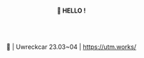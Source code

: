 

<div align="center">
  
<!-- ![header](https://capsule-render.vercel.app/api?text=%20%20&fontSize=50&type=waving&color=gradient&height=65&section=header&animation=twinkling) -->
  
  
#### 🌵 HELLO !




<div align=left>  
  

  
  
  

<!-- ![footer](https://capsule-render.vercel.app/api?text=%20%&fontSize=67&type=waving&color=gradient&height=65&section=footer&animation=twinkling)
![header](https://capsule-render.vercel.app/api?text=%20%20&fontSize=50&type=waving&color=gradient&height=65&section=header&animation=twinkling)
    
    
  
<!--   </div> -->


  
<!-- ![footer](https://capsule-render.vercel.app/api?text=%20%&fontSize=67&type=waving&color=gradient&height=65&section=footer&animation=twinkling)
![header](https://capsule-render.vercel.app/api?text=%20%20&fontSize=50&type=waving&color=gradient&height=65&section=header&animation=twinkling) -->
   
    
 
 
    
<div align="center">
<!--   <img src="https://cdn.jsdelivr.net/gh/devicons/devicon/icons/html5/html5-original.svg" height="40" alt="html5 logo"  />
  <img width="12" />
  <img src="https://cdn.jsdelivr.net/gh/devicons/devicon/icons/css3/css3-original.svg" height="40" alt="css3 logo"  />
  <img width="12" />
  <img src="https://cdn.jsdelivr.net/gh/devicons/devicon/icons/javascript/javascript-original.svg" height="40" alt="javascript logo"  />
  <img width="12" />
  <img src="https://cdn.jsdelivr.net/gh/devicons/devicon/icons/typescript/typescript-original.svg" height="40" alt="typescript logo"  />
  <img width="12" />
  <img src="https://cdn.jsdelivr.net/gh/devicons/devicon/icons/react/react-original-wordmark.svg" height="40" alt="react logo"  />
  <img width="12" />
  <img src="https://skillicons.dev/icons?i=nextjs" height="40" alt="nextjs logo"  /> -->
<!--   <img width="12" /> -->
</div>


<div align="center">

</div>

  <!--
  <img src="https://cdn.jsdelivr.net/gh/devicons/devicon/icons/redux/redux-original.svg" height="40" alt="redux logo"  />
  <img width="12" />
  <img src="https://cdn.jsdelivr.net/gh/devicons/devicon/icons/tailwindcss/tailwindcss-plain.svg" height="40" alt="tailwindcss logo"  />
  -->


<!-- <div align="center">
  <img src="https://cdn.jsdelivr.net/gh/devicons/devicon/icons/slack/slack-original.svg" height="40" alt="slack logo"  />
  <img width="12" />
  <img src="https://cdn.jsdelivr.net/gh/devicons/devicon/icons/figma/figma-original.svg" height="40" alt="figma logo"  />
  <img width="12" />
  <img src="https://cdn.jsdelivr.net/gh/devicons/devicon/icons/vim/vim-original.svg" height="40" alt="vim logo"  />
  <img width="12" />
  <img src="https://cdn.jsdelivr.net/gh/devicons/devicon/icons/firebase/firebase-plain.svg" height="40" alt="firebase logo"  />
  <img width="12" />
  <img src="https://cdn.jsdelivr.net/gh/devicons/devicon/icons/amazonwebservices/amazonwebservices-original.svg" height="40" alt="amazonwebservices logo"  />
  <img width="12" />
  <img src="https://cdn.jsdelivr.net/gh/devicons/devicon/icons/nodejs/nodejs-original.svg" height="40" alt="nodejs logo"  />
</div>

 
###
-->
  <br>
  <br>
  


  
<div align="center">
<!--   <img src="https://github-readme-stats.vercel.app/api?username=0gunkim&hide_title=false&hide_rank=false&show_icons=true&include_all_commits=true&count_private=false&disable_animations=false&theme=city_lights&locale=en&hide_border=true&order=1&custom_title=0gunkim" height="125" alt="stats graph" />  <br> -->
  
<!--   <img src="https://streak-stats.demolab.com?user=0gunkim&locale=en&mode=weekly&theme=city_lights&hide_border=true&border_radius=4&order=3" height="118" alt="streak graph" /> <br> -->

<!--   <img src="https://github-readme-stats.vercel.app/api/top-langs?username=0gunkim&locale=en&hide_title=true&layout=compact&card_width=320&langs_count=8&theme=city_lights&hide_border=true&order=2" height="150" alt="languages graph"  />
</div> -->


  
<!-- ![footer](https://capsule-render.vercel.app/api?text=%20%&fontSize=67&type=waving&color=gradient&height=65&section=footer&animation=twinkling) -->
<!-- ![header](https://capsule-render.vercel.app/api?text=%20%20&fontSize=50&type=waving&color=gradient&height=65&section=header&animation=twinkling) -->

  
  🚀 | Uwreckcar 23.03~04 | https://utm.works/
  
  
<!-- ![footer](https://capsule-render.vercel.app/api?text=%20%&fontSize=67&type=waving&color=gradient&height=65&section=footer&animation=twinkling) -->
